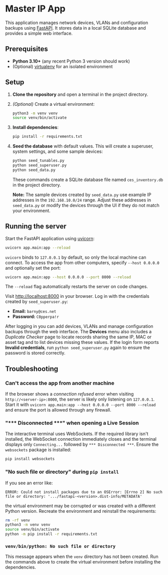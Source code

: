 # Master IP App

This application manages network devices, VLANs and configuration backups using [FastAPI](https://fastapi.tiangolo.com/). It stores data in a local SQLite database and provides a simple web interface.

## Prerequisites

- **Python 3.10+** (any recent Python 3 version should work)
- (Optional) [virtualenv](https://docs.python.org/3/library/venv.html) for an isolated environment

## Setup

1. **Clone the repository** and open a terminal in the project directory.
2. *(Optional)* Create a virtual environment:
   ```bash
   python3 -m venv venv
   source venv/bin/activate
   ```
3. **Install dependencies**:
   ```bash
   pip install -r requirements.txt
   ```
4. **Seed the database** with default values. This will create a superuser, system settings, and some sample devices:
   ```bash
   python seed_tunables.py
   python seed_superuser.py
   python seed_data.py
   ```
   These commands create a SQLite database file named `ces_inventory.db` in the project directory.

   **Note:** The sample devices created by `seed_data.py` use example IP
   addresses in the `192.168.10.0/24` range. Adjust these addresses in
   `seed_data.py` or modify the devices through the UI if they do not match your
   environment.

## Running the server

Start the FastAPI application using [uvicorn](https://www.uvicorn.org/):

```bash
uvicorn app.main:app --reload
```

`uvicorn` binds to `127.0.0.1` by default, so only the local machine can connect.
To access the app from other computers, specify `--host 0.0.0.0` and optionally
set the port:

```bash
uvicorn app.main:app --host 0.0.0.0 --port 8000 --reload
```

The `--reload` flag automatically restarts the server on code changes.

Visit [http://localhost:8000](http://localhost:8000) in your browser. Log in with the credentials created by `seed_superuser.py`:

- **Email:** `barny@ces.net`
- **Password:** `C0pperpa!r`

After logging in you can add devices, VLANs and manage configuration backups through the web interface.
The **Devices** menu also includes a *Duplicate Checker* page to locate records sharing the same IP, MAC or asset tag and to list devices missing these values.
If the login form reports **Invalid credentials**, run `python seed_superuser.py` again to ensure the password is stored correctly.


## Troubleshooting

### Can't access the app from another machine
If the browser shows a *connection refused* error when visiting
`http://<server-ip>:8000`, the server is likely only listening on `127.0.0.1`.
Start it with `uvicorn app.main:app --host 0.0.0.0 --port 8000 --reload` and
ensure the port is allowed through any firewall.

### "*** Disconnected ***" when opening a Live Session
The interactive terminal uses WebSockets. If the required library isn't installed,
the WebSocket connection immediately closes and the terminal displays only
`Connecting...` followed by `*** Disconnected ***`. Ensure the `websockets`
package is installed:

```bash
pip install websockets
```

### "No such file or directory" during `pip install`
If you see an error like:

```
ERROR: Could not install packages due to an OSError: [Errno 2] No such file or directory: '.../fastapi-<version>.dist-info/METADATA'
```

the virtual environment may be corrupted or was created with a different Python version. Recreate the environment and reinstall the requirements:

```bash
rm -rf venv
python3 -m venv venv
source venv/bin/activate
python -m pip install -r requirements.txt
```

### `venv/bin/python: No such file or directory`
This message appears when the `venv` directory has not been created. Run the commands above to create the virtual environment before installing the dependencies.
